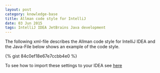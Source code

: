 ```yaml
---
layout: post
category: knowledge-base
title: Allman code style for IntelliJ
date: 03 Jun 2015
tags: IntelliJ IDEA JetBrains Java development
---
```


The following xml-file describes the Allman code style for IntelliJ IDEA and the Java-File below shows an example of the code style.

{% gist 84c0ef18e67e7ccbb4e0 %}

To see how to import these settings to your IDEA see [here](http://d-fens.ch/2015/06/02/nobrainer-allman-codestyle-and-gitignore-for-java-intellij/)